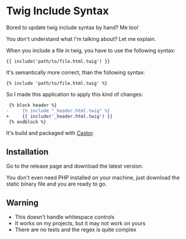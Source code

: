 # Twig Include Syntax

Bored to update twig include syntax by hand? Me too!

You don't understand what I'm talking about? Let me explain.

When you include a file in twig, you have to use the following syntax:

```twig
{{ include('path/to/file.html.twig') }}
```

It's semantically more correct, than the following syntax:

```twig
{% include 'path/to/file.html.twig' %}
```

So I made this application to apply this kind of changes:

```diff
 {% block header %}
-     {% include "_header.html.twig" %}
+     {{ include('_header.html.twig') }}
 {% endblock %}
```

It's build and packaged with [Castor](https://github.com/jolicode/castor).

## Installation

Go to the release page and download the latest version.

You don't even need PHP installed on your machine, just download the static
binary file and you are ready to go.

## Warning

* This doesn't handle whitespace controls
* It works on my projects, but it may not work on yours
* There are no tests and the regex is quite complex
